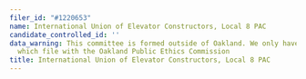 ```yaml
---
filer_id: "#1220653"
name: International Union of Elevator Constructors, Local 8 PAC
candidate_controlled_id: ''
data_warning: This committee is formed outside of Oakland. We only have data on committees
  which file with the Oakland Public Ethics Commission
title: International Union of Elevator Constructors, Local 8 PAC
---
```

